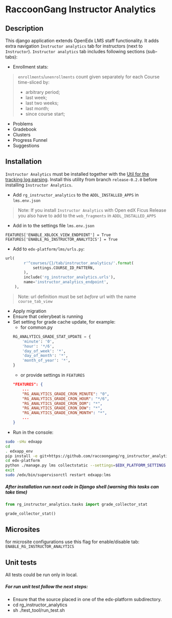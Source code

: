 # RaccoonGang Instructor Analytics

## Description

This django application extends OpenEdx LMS staff functionality.
It adds extra navigation `Instructor analytics` tab for instructors (next to `Instructor`).
`Instructor analytics` tab includes following sections (sub-tabs):

- Enrollment stats:

> `enrollments`/`unenrollments` count given separately for each Course time-sliced by:
> - arbitrary period;
> - last week;
> - last two weeks;
> - last month;
> - since course start;

- Problems
- Gradebook
- Clusters
- Progress Funnel
- Suggestions

## Installation

`Instructor Analytics` must be installed together with the [Util for the tracking log parsing](https://github.com/raccoongang/rg_instructor_analytics_log_collector/tree/release-0.2.0).
 Install this utility from branch `release-0.2.0` before installing `Instructor Analytics`.

* Add `rg_instructor_analytics` to the `ADDL_INSTALLED_APPS` in `lms.env.json`
> Note: If you install `Instructor Analytics` with Open edX Ficus Release you also have to add to the `web_fragments` in `ADDL_INSTALLED_APPS`
* Add in to the settings file `lms.env.json`
```
FEATURES['ENABLE_XBLOCK_VIEW_ENDPOINT'] = True
FEATURES['ENABLE_RG_INSTRUCTOR_ANALYTICS'] = True
```
* Add to `edx-platform/lms/urls.py`:
```python
url(
        r'^courses/{}/tab/instructor_analytics/'.format(
            settings.COURSE_ID_PATTERN,
        ),
        include('rg_instructor_analytics.urls'),
        name='instructor_analytics_endpoint',
    ),
```
> Note: url definition must be set *before* url with the name `course_tab_view`

* Apply migration
* Ensure that celerybeat is running
* Set setting for grade cache update, for example:
    * for common.py
    ```python
    RG_ANALYTICS_GRADE_STAT_UPDATE = {
        'minute': '0',
        'hour': '*/6',
        'day_of_week': '*',
        'day_of_month': '*',
        'month_of_year': '*',
    }
    ```
    * or provide settings in `FEATURES`
    ```json
    "FEATURES": {
        ...
        "RG_ANALYTICS_GRADE_CRON_MINUTE": "0",
        "RG_ANALYTICS_GRADE_CRON_HOUR": "*/6",
        "RG_ANALYTICS_GRADE_CRON_DOM": "*",
        "RG_ANALYTICS_GRADE_CRON_DOW": "*",
        "RG_ANALYTICS_GRADE_CRON_MONTH": "*",
        ...
    }
    ```
* Run in the console:
```bash
sudo -sHu edxapp
cd 
. edxapp_env
pip install -e git+https://github.com/raccoongang/rg_instructor_analytics@master#egg=rg_instructor_analytics
cd edx-platform
python ./manage.py lms collectstatic --settings=$EDX_PLATFORM_SETTINGS --noinput
exit
sudo /edx/bin/supervisorctl restart edxapp:lms
```

##### After installation run next code in Django shell (warning this tasks can take time) 
```python
from rg_instructor_analytics.tasks import grade_collector_stat

grade_collector_stat()
```

## Microsites 

for microsite configurations use this flag for enable/disable tab: `ENABLE_RG_INSTRUCTOR_ANALYTICS`

## Unit tests
All tests could be run only in local.

##### For run unit test follow the next steps:
* Ensure that the source placed in one of the edx-platform subdirectory.
* cd rg_instructor_analytics
* sh ./test_tool/run_test.sh

